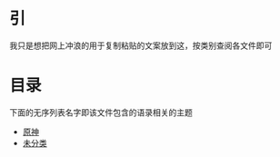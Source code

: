 # 引
我只是想把网上冲浪的用于复制粘贴的文案放到这，按类别查阅各文件即可

# 目录

下面的无序列表名字即该文件包含的语录相关的主题

- [原神](./genshin%20impact.md)
- [未分类](./Unclassified.md)